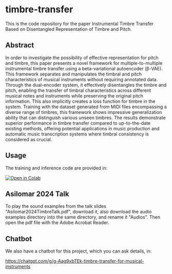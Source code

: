 # timbre-transfer

This is the code repository for the paper Instrumental Timbre Transfer Based on Disentangled Representation of Timbre and Pitch. 

## Abstract

In order to investigate the possibility of effective representation for pitch and timbre, this paper presents a novel framework for multiple-to-multiple instrumental timbre transfer using a beta-variational autoencoder (β-VAE). This framework separates and manipulates the timbral and pitch characteristics of musical instruments without requiring annotated data. Through the dual-encoder system, it effectively disentangles the timbre and pitch, enabling the transfer of timbral characteristics across different musical notes and instruments while preserving the original pitch information. This also implicitly creates a loss function for timbre in the system. Training with the dataset generated from MIDI files encompassing a diverse range of timbres, this framework shows impressive generalization ability that can distinguish various unseen timbres. The results demonstrate superior performance in timbre transfer compared to up-to-the-date existing methods, offering potential applications in music production and automatic music transcription systems where timbral consistency is considered as crucial.

## Usage

The training and inference code are provided in:

[![Open in Colab](https://colab.research.google.com/assets/colab-badge.svg)](https://colab.research.google.com/drive/1pBT4P_FWldxADBgfzgM3hgVUdX9QArPP?usp=sharing)

## Asilomar 2024 Talk

To play the sound examples from the talk slides "Asilomar2024TimbreTalk.pdf", download it, also download the audio examples directory into the same directory, and rename it "Audios". Then open the pdf file with the Adobe Acrobat Reader.

## Chatbot
We also have a chatbot for this project, which you can ask details, in:

https://chatgpt.com/g/g-Aag9xbTEk-timbre-transfer-for-musical-instruments

